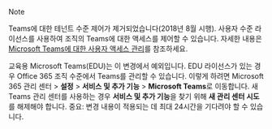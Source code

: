 > [!NOTE]
> Teams에 대한 테넌트 수준 제어가 제거되었습니다(2018년 8월 시행). 사용자 수준 라이선스를 사용하여 조직의 Teams에 대한 액세스를 제어할 수 있습니다. 자세한 내용은 [Microsoft Teams에 대한 사용자 액세스 관리](../user-access.md)를 참조하세요.

교육용 Microsoft Teams(EDU)는 이 변경에서 예외입니다. EDU 라이선스가 있는 경우 Office 365 조직 수준에서 Teams를 관리할 수 있습니다. 이렇게 하려면 Microsoft 365 관리 센터 > **설정** > **서비스 및 추가 기능** > **Microsoft Teams**로 이동합니다. 새 Teams 관리 센터를 사용하는 경우 **서비스 및 추가 기능**을 찾기 위해 **새 관리 센터 시도**를 해제해야 합니다. 중요: 변경 내용이 적용되는 데 최대 24시간을 기다려야 할 수 있습니다. 
